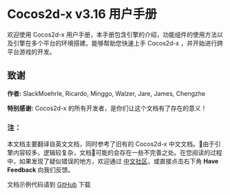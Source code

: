 # Cocos2d-x v3.16 用户手册

欢迎使用 Cocos2d-x 用户手册，本手册包含引擎的介绍，功能组件的使用方法以及引擎在多个平台的环境搭建。能够帮助您快速上手 Cocos2d-x ，并开始进行跨平台游戏的开发。

## 致谢

__作者:__ SlackMoehrle, Ricardo, Minggo, Walzer, Jare, James, Chengzhe

__特别感谢:__ Cocos2d-x 的所有开发者，是你们让这个文档有了存在的意义！

### 注：

本文档主要翻译自英文文档，同时参考了旧有的 Cocos2d-x 中文文档。由于引擎内容较多，逻辑较复杂，文档可能的会存在一些不完善之处。在您阅读的过程中，如果发现了疑似错误的地方，欢迎通过 [中文社区](http://forum.cocos.com/c/cocos2d-x)，或直接点击右下角 __Have Feedback__ 向我们反馈。

文档示例代码请到 [GitHub](https://github.com/chukong/programmers-guide-samples) 下载

